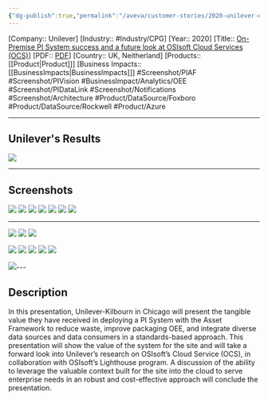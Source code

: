 ```yaml
---
{"dg-publish":true,"permalink":"/aveva/customer-stories/2020-unilever-on-premise-pi-system-success-and-a-future-look-at-os-isoft-cloud-services-ocs/","dgPassFrontmatter":true}
---
```


[Company:: Unilever]
[Industry:: #Industry/CPG]
[Year:: 2020]
[Title:: [On-Premise PI System success and a future look at OSIsoft Cloud Services (OCS)](https://resources.osisoft.com/presentations/on-premise-pi-system-success-and-a-future-look-at-osisoft-cloud-services--ocsx/)]
[PDF:: [PDF](https://cdn.osisoft.com/osi/presentations/2020-industry-summits/UC20EU-D6FB35-Unilever-Gutgesell-On-Premise-PI-System.pdf)]
[Country:: UK, Neitherland]
[Products:: [[Product\|Product]]]
[Business Impacts:: [[BusinessImpacts\|BusinessImpacts]]]
#Screenshot/PIAF #Screenshot/PIVision #BusinessImpact/Analytics/OEE  #Screenshot/PIDataLink #Screenshot/Notifications #Screenshot/Architecture #Product/DataSource/Foxboro #Product/DataSource/Rockwell #Product/Azure 

---
## Unilever's Results
![](https://i.imgur.com/aWTFEF1.png)

---
## Screenshots
![](https://i.imgur.com/S6W0Izc.png)
![](https://i.imgur.com/5aSTK9I.png)
![](https://i.imgur.com/VFzED8M.png)
![](https://i.imgur.com/LTbNJPr.png)
![](https://i.imgur.com/7UsCXWM.png)
![](https://i.imgur.com/ni8dnFC.png)
![](https://i.imgur.com/fV2kdkR.png)

---
![](https://i.imgur.com/5ounUP4.png)
![](https://i.imgur.com/j8LrtEl.png)
![](https://i.imgur.com/jSc2Usu.png)

![](https://i.imgur.com/73RNUlD.png)
![](https://i.imgur.com/osFNG0k.png)
![](https://i.imgur.com/qhREo5l.png)
![](https://i.imgur.com/i8dFxh9.png)
![](https://i.imgur.com/J9XS2ma.png)

![](https://i.imgur.com/ixiKFYk.png)---
## Description
In this presentation, Unilever-Kilbourn in Chicago will present the tangible value they have received in deploying a PI System with the Asset Framework to reduce waste, improve packaging OEE, and integrate diverse data sources and data consumers in a standards-based approach. This presentation will show the value of the system for the site and will take a forward look into Unilever’s research on OSIsoft’s Cloud Service (OCS), in collaboration with OSIsoft’s Lighthouse program. A discussion of the ability to leverage the valuable context built for the site into the cloud to serve enterprise needs in an robust and cost-effective approach will conclude the presentation.